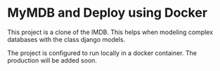 # MyMDB and Deploy using Docker
This project is a clone of the IMDB.
This helps when modeling complex databases with the class django models.

The project is configured to run locally in a docker container. The production will be added soon. 
